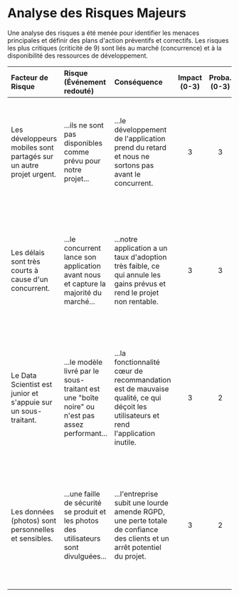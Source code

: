 # Analyse des Risques Majeurs

Une analyse des risques a été menée pour identifier les menaces principales et définir des plans d'action préventifs et correctifs. Les risques les plus critiques (criticité de 9) sont liés au marché (concurrence) et à la disponibilité des ressources de développement.

| Facteur de Risque | Risque (Événement redouté) | Conséquence | Impact (0-3) | Proba. (0-3) | Criticité (I*P) | Actions de Prévention | Actions de Correction |
| :--- | :--- | :--- | :---: | :---: | :---: | :--- | :--- |
| Les développeurs mobiles sont partagés sur un autre projet urgent. | ...ils ne sont pas disponibles comme prévu pour notre projet... | ...le développement de l'application prend du retard et nous ne sortons pas avant le concurrent. | 3 | 3 | **9** | - Valider la priorité du projet Fashion-Insta avec le management.<br>- Planifier les sprints sur la base de leur disponibilité réelle (ex: 50%). | - Dé-prioriser des fonctionnalités non essentielles pour se concentrer sur le MVP.<br>- Demander une ressource de développement supplémentaire. |
| Les délais sont très courts à cause d'un concurrent. | ...le concurrent lance son application avant nous et capture la majorité du marché... | ...notre application a un taux d'adoption très faible, ce qui annule les gains prévus et rend le projet non rentable. | 3 | 3 | **9** | - Se concentrer de manière agressive sur le périmètre du MVP pour un "Time-to-Market" le plus court possible.<br>- Préparer une campagne marketing forte.<br>- Identifier et communiquer sur un élément différenciant clé. | - Analyser l'application concurrente pour identifier ses faiblesses.<br>- Pivoter la communication pour mettre en avant nos points forts (ex: "plus éthique", "plus précis"). |
| Le Data Scientist est junior et s'appuie sur un sous-traitant. | ...le modèle livré par le sous-traitant est une "boîte noire" ou n'est pas assez performant... | ...la fonctionnalité cœur de recommandation est de mauvaise qualité, ce qui déçoit les utilisateurs et rend l'application inutile. | 3 | 2 | **6** | - Définir des critères d'acceptation et des métriques de performance très précis dans le contrat du sous-traitant.<br>- Organiser des revues techniques hebdomadaires. | - Allouer du temps dans un sprint post-lancement pour que le Data Scientist interne améliore le modèle.<br>- En dernier recours, remplacer le modèle par un système plus simple. |
| Les données (photos) sont personnelles et sensibles. | ...une faille de sécurité se produit et les photos des utilisateurs sont divulguées... | ...l'entreprise subit une lourde amende RGPD, une perte totale de confiance des clients et un arrêt potentiel du projet. | 3 | 2 | **6** | - Mener une Analyse d'Impact sur la Vie Privée (AIVP) avec le DPO.<br>- Appliquer les mesures de sécurité (chiffrement, pseudonymisation).<br>- Obtenir un consentement utilisateur clair et explicite. | - Activer immédiatement le plan de réponse à incident (communication de crise, information des autorités, patch technique). |
